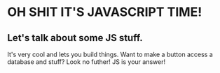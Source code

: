 # OH SHIT IT'S JAVASCRIPT TIME!

## Let's talk about some JS stuff.

It's very cool and lets you build things.
Want to make a button access a database and stuff? Look no futher! JS is your answer!